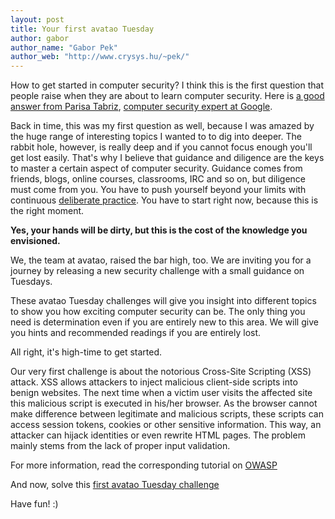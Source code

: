```yaml
---
layout: post
title: Your first avatao Tuesday
author: gabor
author_name: "Gabor Pek"
author_web: "http://www.crysys.hu/~pek/"
---
```


How to get started in computer security? I think this is the first question that people raise when they are about to learn computer security. Here is [a good answer from Parisa Tabriz](https://medium.freecodecamp.com/so-you-want-to-work-in-security-bc6c10157d23), [computer security expert at Google](https://www.linkedin.com/in/parisa-tabriz-a676472).

Back in time, this was my first question as well, because I was amazed by the huge range of interesting topics I wanted to to dig into deeper. The rabbit hole, however, is really deep and if you cannot focus enough you'll get lost easily. That's why I believe that guidance and diligence are the keys to master a certain aspect of computer security. Guidance comes from friends, blogs, online courses, classrooms, IRC and so on, but diligence must come from you. You have to push yourself beyond your limits with continuous [deliberate practice](https://hbr.org/2007/07/the-making-of-an-expert). You have to start right now, because this is the right moment. 

**Yes, your hands will be dirty, but this is the cost of the knowledge you envisioned.**

We, the team at avatao, raised the bar high, too. We are inviting you for a journey by releasing a new security challenge with a small guidance on Tuesdays. 

These avatao Tuesday challenges will give you insight into different topics to show you how exciting computer security can be. The only thing you need is determination even if you are entirely new to this area. We will give you hints and recommended readings if you are entirely lost. 

All right, it's high-time to get started. 

Our very first challenge is about the notorious Cross-Site Scripting (XSS) attack. XSS allows attackers to inject malicious client-side scripts into benign websites. The next time when a victim user visits the affected site this malicious script is executed in his/her browser. As the browser cannot make difference between legitimate and malicious scripts, these scripts can access session tokens, cookies or other sensitive information. This way, an attacker can hijack identities or even rewrite HTML pages. The problem mainly stems from the lack of proper input validation. 

For more information, read the corresponding tutorial on [OWASP](https://www.owasp.org/index.php/Cross-site_Scripting_(XSS))


And now, solve this [first avatao Tuesday challenge](https://platform.avatao.com/paths/2bf3c9cb-f759-4915-9a2f-f30164c45fce/challenges/fa6eaf92-2f17-11e6-bdf4-0800200c9a66)

Have fun! :)